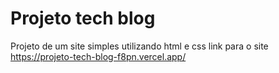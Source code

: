 # Projeto tech blog
 Projeto de um site simples utilizando html e css
link para o site https://projeto-tech-blog-f8pn.vercel.app/
